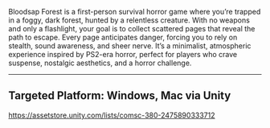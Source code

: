 Bloodsap Forest is a first-person survival horror game where you’re trapped in a foggy, dark forest, hunted by a relentless creature. With no weapons and only a flashlight, your goal is to collect scattered pages that reveal the path to escape. Every page anticipates danger, forcing you to rely on stealth, sound awareness, and sheer nerve. 
It’s a minimalist, atmospheric experience inspired by PS2-era horror, perfect for players who crave suspense, nostalgic aesthetics, and a horror challenge.

--------------------------------------------------------------
Targeted Platform:
Windows, Mac via Unity 
--------------------------------------------------------------
https://assetstore.unity.com/lists/comsc-380-2475890333712
